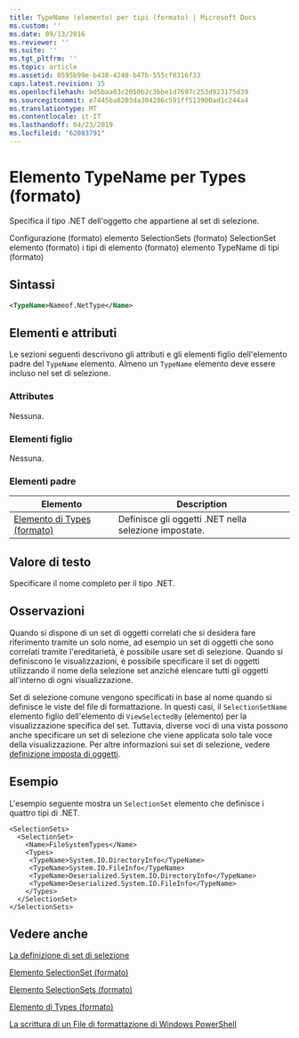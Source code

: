 ```yaml
---
title: TypeName (elemento) per tipi (formato) | Microsoft Docs
ms.custom: ''
ms.date: 09/13/2016
ms.reviewer: ''
ms.suite: ''
ms.tgt_pltfrm: ''
ms.topic: article
ms.assetid: 0595b99e-b438-4240-b47b-555cf0316f33
caps.latest.revision: 15
ms.openlocfilehash: bd5baa03c2050b2c3bbe1d7697c253d923175d39
ms.sourcegitcommit: e7445ba8203da304286c591ff513900ad1c244a4
ms.translationtype: MT
ms.contentlocale: it-IT
ms.lasthandoff: 04/23/2019
ms.locfileid: "62083791"
---
```

# <a name="typename-element-for-types-format"></a>Elemento TypeName per Types (formato)

Specifica il tipo .NET dell'oggetto che appartiene al set di selezione.

Configurazione (formato) elemento SelectionSets (formato) SelectionSet elemento (formato) i tipi di elemento (formato) elemento TypeName di tipi (formato)

## <a name="syntax"></a>Sintassi

```xml
<TypeName>Nameof.NetType</Name>
```

## <a name="attributes-and-elements"></a>Elementi e attributi

Le sezioni seguenti descrivono gli attributi e gli elementi figlio dell'elemento padre del `TypeName` elemento. Almeno un `TypeName` elemento deve essere incluso nel set di selezione.

### <a name="attributes"></a>Attributes

Nessuna.

### <a name="child-elements"></a>Elementi figlio

Nessuna.

### <a name="parent-elements"></a>Elementi padre

|Elemento|Description|
|-------------|-----------------|
|[Elemento di Types (formato)](./types-element-for-selectionset-format.md)|Definisce gli oggetti .NET nella selezione impostate.|

## <a name="text-value"></a>Valore di testo

Specificare il nome completo per il tipo .NET.

## <a name="remarks"></a>Osservazioni

Quando si dispone di un set di oggetti correlati che si desidera fare riferimento tramite un solo nome, ad esempio un set di oggetti che sono correlati tramite l'ereditarietà, è possibile usare set di selezione. Quando si definiscono le visualizzazioni, è possibile specificare il set di oggetti utilizzando il nome della selezione set anziché elencare tutti gli oggetti all'interno di ogni visualizzazione.

Set di selezione comune vengono specificati in base al nome quando si definisce le viste del file di formattazione. In questi casi, il `SelectionSetName` elemento figlio dell'elemento di `ViewSelectedBy` (elemento) per la visualizzazione specifica del set. Tuttavia, diverse voci di una vista possono anche specificare un set di selezione che viene applicata solo tale voce della visualizzazione. Per altre informazioni sui set di selezione, vedere [definizione imposta di oggetti](./defining-selection-sets.md).

## <a name="example"></a>Esempio

L'esempio seguente mostra un `SelectionSet` elemento che definisce i quattro tipi di .NET.

```
<SelectionSets>
  <SelectionSet>
    <Name>FileSystemTypes</Name>
    <Types>
     <TypeName>System.IO.DirectoryInfo</TypeName>
     <TypeName>System.IO.FileInfo</TypeName>
     <TypeName>Deserialized.System.IO.DirectoryInfo</TypeName>
     <TypeName>Deserialized.System.IO.FileInfo</TypeName>
    </Types>
  </SelectionSet>
</SelectionSets>
```

## <a name="see-also"></a>Vedere anche

[La definizione di set di selezione](./defining-selection-sets.md)

[Elemento SelectionSet (formato)](./selectionset-element-format.md)

[Elemento SelectionSets (formato)](./selectionsets-element-format.md)

[Elemento di Types (formato)](./types-element-for-selectionset-format.md)

[La scrittura di un File di formattazione di Windows PowerShell](./writing-a-powershell-formatting-file.md)
